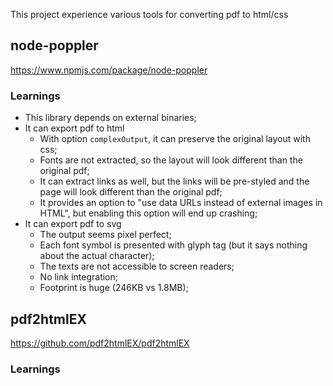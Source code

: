 This project experience various tools for converting pdf to html/css

## node-poppler

https://www.npmjs.com/package/node-poppler

### Learnings

* This library depends on external binaries;
* It can export pdf to html
    * With option `complexOutput`, it can preserve the original layout with css;
    * Fonts are not extracted, so the layout will look different than the original pdf;
    * It can extract links as well, but the links will be pre-styled and the page will look different than the original pdf;
    * It provides an option to "use data URLs instead of external images in HTML", but enabling this option will end up crashing;
* It can export pdf to svg
    * The output seems pixel perfect;
    * Each font symbol is presented with glyph tag (but it says nothing about the actual character);
    * The texts are not accessible to screen readers;
    * No link integration;
    * Footprint is huge (246KB vs 1.8MB);

## pdf2htmlEX

https://github.com/pdf2htmlEX/pdf2htmlEX

### Learnings
